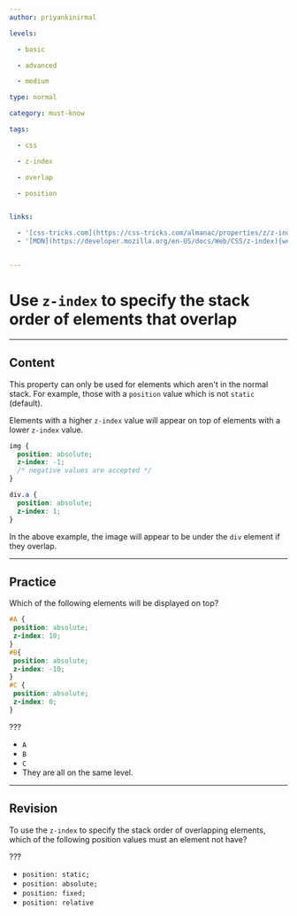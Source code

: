 ```yaml
---
author: priyankinirmal

levels:

  - basic

  - advanced

  - medium

type: normal

category: must-know

tags:

  - css

  - z-index

  - overlap

  - position


links:

  - '[css-tricks.com](https://css-tricks.com/almanac/properties/z/z-index/){website}'
  - '[MDN](https://developer.mozilla.org/en-US/docs/Web/CSS/z-index){website}'


---
```


# Use `z-index` to specify the stack order of elements that overlap

---
## Content

This property can only be used for elements which aren't in the normal stack. For example, those with a `position` value which is not `static` (default). 

Elements with a higher `z-index` value will appear on top of elements with a lower `z-index` value.

```css
img {
  position: absolute;
  z-index: -1;
  /* negative values are accepted */ 
}

div.a {
  position: absolute;
  z-index: 1;
}
```

In the above example, the image will appear to be under the `div` element if they overlap.

---
## Practice

Which of the following elements will be displayed on top?
```css
#A {
 position: absolute;
 z-index: 10;
}
#B{
 position: absolute;  
 z-index: -10;
}
#C {
 position: absolute; 
 z-index: 0;
}
```
???

* `A` 
* `B` 
* `C` 
* They are all on the same level.

---
## Revision

To use the `z-index` to specify the stack order of overlapping elements, which of the following position values must an element not have? 

???


* `position: static;`
* `position: absolute;`
* `position: fixed;`
* `position: relative`

